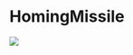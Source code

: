 # HomingMissile

 <img src="https://img.shields.io/badge/Unreal-0E1128?style=flat&logo=Unreal Engine&logoColor=white"/>
